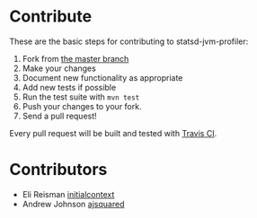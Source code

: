 # Contribute
These are the basic steps for contributing to statsd-jvm-profiler:

1. Fork from [the master branch](https://github.com/etsy/Sahale)
2. Make your changes
3. Document new functionality as appropriate
4. Add new tests if possible
5. Run the test suite with `mvn test`
6. Push your changes to your fork.
7. Send a pull request!

Every pull request will be built and tested with [Travis CI](https://travis-ci.org/etsy/Sahale).

# Contributors
- Eli Reisman [initialcontext](https://github.com/initialcontext)
- Andrew Johnson [ajsquared](https://github.com/ajsquared)
